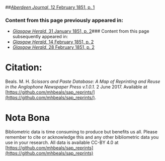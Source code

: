 ##[*Aberdeen Journal*, 12 February 1851, p. 1](https://mhbeals.github.io/sap_html/Aberdeen-Journal/Aberdeen-Journal-12-February-1851-p-1)

### Content from this page previously appeared in:
+ [*Glasgow Herald*, 31 January 1851, p. 2](https://mhbeals.github.io/sap_html/Glasgow-Herald/Glasgow-Herald-31-January-1851-p-2)### Content from this page subsequently appeared in:
+ [*Glasgow Herald*, 14 February 1851, p. 2](https://mhbeals.github.io/sap_html/Glasgow-Herald/Glasgow-Herald-14-February-1851-p-2)
+ [*Glasgow Herald*, 28 February 1851, p. 2](https://mhbeals.github.io/sap_html/Glasgow-Herald/Glasgow-Herald-28-February-1851-p-2)
                    
# Citation: 

Beals. M. H. *Scissors and Paste Database: A Map of Reprinting and Reuse in the Anglophone Newspaper Press v.1.0.1.* 2 June 2017. Available at [https://github.com/mhbeals/sap_reprints/](https://github.com/mhbeals/sap_reprints/). 
                    
# Nota Bona

Bibliometric data is time consuming to produce but benefits us all. Please remember to cite or acknowledge this and any other bibliometric data you use in your research. All data is available CC-BY 4.0 at [https://github.com/mhbeals/sap_reprints](https://github.com/mhbeals/sap_reprints)